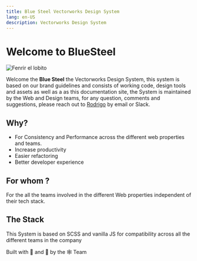 ```yaml
---
title: Blue Steel Vectorworks Design System
lang: en-US
description: Vectorworks Design System
---
```



# Welcome to BlueSteel

![Fenrir el lobito](https://res.cloudinary.com/vectorworks-mktg/image/upload/f_auto/blue-steel/docs-assets/qmxj1gvo2apblvxcokqy.jpg)


Welcome the **Blue Steel** the Vectorworks Design System, this system  is based on our brand guidelines and consists of working code, design tools and assets as well as a as this documentation site, the System is maintained by the Web and Design teams, for any question, comments and suggestions, please reach out to [Rodrigo](mailto:rsanchez@vectorworks.net) by email or Slack.


## Why?
- For Consistency and Performance across the different web properties and teams.
- Increase productivity
- Easier refactoring
- Better developer experience

## For whom ?
For the all the teams involved in the different  Web properties independent of their tech stack.
## The Stack 
This System is based on SCSS and vanilla JS for compatibility across all the different teams in the company





Built with 💜 and 🍻 by the 🕸️ Team
